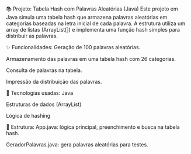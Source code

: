 📚 Projeto: Tabela Hash com Palavras Aleatórias (Java)
Este projeto em Java simula uma tabela hash que armazena palavras aleatórias em categorias baseadas na letra inicial de cada palavra. A estrutura utiliza um array de listas (ArrayList[]) e implementa uma função hash simples para distribuir as palavras.

✨ Funcionalidades:
Geração de 100 palavras aleatórias.

Armazenamento das palavras em uma tabela hash com 26 categorias.

Consulta de palavras na tabela.

Impressão da distribuição das palavras.

🔧 Tecnologias usadas:
Java

Estruturas de dados (ArrayList)

Lógica de hashing

📂 Estrutura:
App.java: lógica principal, preenchimento e busca na tabela hash.

GeradorPalavras.java: gera palavras aleatórias para testes.
